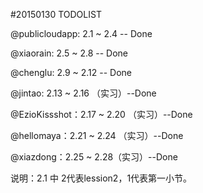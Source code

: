 #20150130 TODOLIST

@publicloudapp: 2.1 ~ 2.4  -- Done

@xiaorain: 2.5 ~ 2.8  -- Done

@chenglu: 2.9 ~ 2.12  -- Done

@jintao: 2.13 ~ 2.16 （实习）--Done

@EzioKissshot：2.17 ~ 2.20 （实习）--Done

@hellomaya：2.21 ~ 2.24 （实习）--Done

@xiazdong：2.25 ~ 2.28（实习）--Done

说明：2.1 中 2代表lession2，1代表第一小节。

